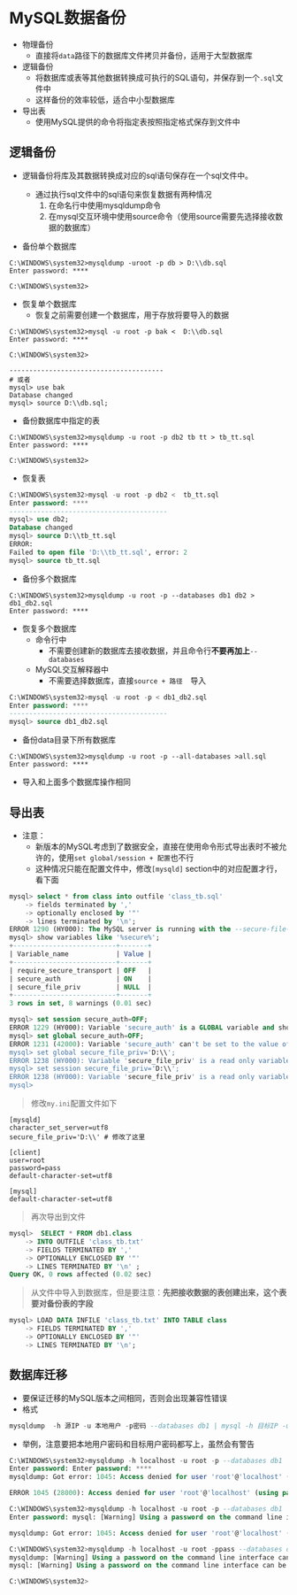 # MySQL数据备份

- 物理备份
	- 直接将`data`路径下的数据库文件拷贝并备份，适用于大型数据库
- 逻辑备份
	- 将数据库或表等其他数据转换成可执行的SQL语句，并保存到一个`.sql`文件中
	- 这样备份的效率较低，适合中小型数据库
- 导出表
	- 使用MySQL提供的命令将指定表按照指定格式保存到文件中 

## 逻辑备份
- 逻辑备份将库及其数据转换成对应的sql语句保存在一个sql文件中。
	- 通过执行sql文件中的sql语句来恢复数据有两种情况
		1. 在命名行中使用mysqldump命令
		2. 在mysql交互环境中使用source命令（使用source需要先选择接收数据的数据库）

- 备份单个数据库

```dos
C:\WINDOWS\system32>mysqldump -uroot -p db > D:\\db.sql
Enter password: ****

C:\WINDOWS\system32>
```

- 恢复单个数据库
	- 恢复之前需要创建一个数据库，用于存放将要导入的数据

```dos
C:\WINDOWS\system32>mysql -u root -p bak <  D:\\db.sql
Enter password: ****

C:\WINDOWS\system32>

---------------------------------------
# 或者
mysql> use bak
Database changed
mysql> source D:\\db.sql;
```

- 备份数据库中指定的表

```dos
C:\WINDOWS\system32>mysqldump -u root -p db2 tb tt > tb_tt.sql
Enter password: ****

C:\WINDOWS\system32>
```

- 恢复表

```sql
C:\WINDOWS\system32>mysql -u root -p db2 <  tb_tt.sql
Enter password: ****
----------------------------------------
mysql> use db2;
Database changed
mysql> source D:\\tb_tt.sql
ERROR:
Failed to open file 'D:\\tb_tt.sql', error: 2
mysql> source tb_tt.sql

```


- 备份多个数据库

```dos
C:\WINDOWS\system32>mysqldump -u root -p --databases db1 db2 > db1_db2.sql
Enter password: ****
```

- 恢复多个数据库
	- 命令行中
		- 不需要创建新的数据库去接收数据，并且命令行**不要再加上**`--databases`
	- MySQL交互解释器中
		- 不需要选择数据库，直接`source + 路径  `导入

```sql
C:\WINDOWS\system32>mysql -u root -p < db1_db2.sql
Enter password: ****
----------------------------------------
mysql> source db1_db2.sql
```


- 备份data目录下所有数据库

```dos
C:\WINDOWS\system32>mysqldump -u root -p --all-databases >all.sql
Enter password: ****
```

- 导入和上面多个数据库操作相同



## 导出表
- 注意：
	- 新版本的MySQL考虑到了数据安全，直接在使用命令形式导出表时不被允许的，使用`set global/session + 配置`也不行
	- 这种情况只能在配置文件中，修改`[mysqld]` section中的对应配置才行，看下面

```sql
mysql> select * from class into outfile 'class_tb.sql'
    -> fields terminated by ','
    -> optionally enclosed by '"'
    -> lines terminated by '\n';
ERROR 1290 (HY000): The MySQL server is running with the --secure-file-priv option so it cannot execute this statement
mysql> show variables like '%secure%';
+--------------------------+-------+
| Variable_name            | Value |
+--------------------------+-------+
| require_secure_transport | OFF   |
| secure_auth              | ON    |
| secure_file_priv         | NULL  |
+--------------------------+-------+
3 rows in set, 8 warnings (0.01 sec)

mysql> set session secure_auth=OFF;
ERROR 1229 (HY000): Variable 'secure_auth' is a GLOBAL variable and should be set with SET GLOBAL
mysql> set global secure_auth=OFF;
ERROR 1231 (42000): Variable 'secure_auth' can't be set to the value of 'OFF'
mysql> set global secure_file_priv='D:\\';
ERROR 1238 (HY000): Variable 'secure_file_priv' is a read only variable
mysql> set session secure_file_priv='D:\\';
ERROR 1238 (HY000): Variable 'secure_file_priv' is a read only variable
mysql>
```

>  修改`my.ini`配置文件如下

```
[mysqld]
character_set_server=utf8
secure_file_priv='D:\\'	# 修改了这里

[client]
user=root
password=pass
default-character-set=utf8

[mysql]
default-character-set=utf8
```

> 再次导出到文件

```sql
mysql>  SELECT * FROM db1.class
    -> INTO OUTFILE 'class_tb.txt'
    -> FIELDS TERMINATED BY ','
    -> OPTIONALLY ENCLOSED BY '"'
    -> LINES TERMINATED BY '\n' ;
Query OK, 0 rows affected (0.02 sec)
```

> 从文件中导入到数据库，但是要注意：**先把接收数据的表创建出来，这个表要对备份表的字段**

```sql
mysql> LOAD DATA INFILE 'class_tb.txt' INTO TABLE class
    -> FIELDS TERMINATED BY ','
    -> OPTIONALLY ENCLOSED BY '"'
    -> LINES TERMINATED BY '\n';
```

## 数据库迁移
- 要保证迁移的MySQL版本之间相同，否则会出现兼容性错误
- 格式


```sql
mysqldump  -h 源IP -u 本地用户 -p密码 --databases db1 | mysql -h 目标IP -u 目标用户 -p密码 
```

- 举例，注意要把本地用户密码和目标用户密码都写上，虽然会有警告

```sql
C:\WINDOWS\system32>mysqldump -h localhost -u root -p --databases db1 | mysql -h localhost -u root -p
Enter password: Enter password: ****
mysqldump: Got error: 1045: Access denied for user 'root'@'localhost' (using password: YES) when trying to connect

ERROR 1045 (28000): Access denied for user 'root'@'localhost' (using password: YES)

C:\WINDOWS\system32>mysqldump -h localhost -u root -p --databases db1 | mysql -h localhost -u root -ppass
Enter password: mysql: [Warning] Using a password on the command line interface can be insecure.

mysqldump: Got error: 1045: Access denied for user 'root'@'localhost' (using password: NO) when trying to connect

C:\WINDOWS\system32>mysqldump -h localhost -u root -ppass --databases db1 | mysql -h localhost -u root -ppass
mysqldump: [Warning] Using a password on the command line interface can be insecure.
mysql: [Warning] Using a password on the command line interface can be insecure.

C:\WINDOWS\system32>
```






